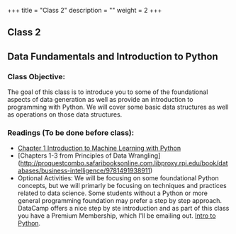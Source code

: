 +++
title = "Class 2"
description = ""
weight = 2
+++

## Class 2

## Data Fundamentals and Introduction to Python

### Class Objective:

The goal of this class is to introduce you to some of the foundational aspects of data generation as well as provide an introduction to programming with Python. We will cover some basic data structures as well as operations on those data structures.

### Readings (To be done before class):
- [Chapter 1 Introduction to Machine Learning with Python](http://proquestcombo.safaribooksonline.com.libproxy.rpi.edu/book/programming/machine-learning/9781449369880)
- [Chapters 1-3 from Principles of Data Wrangling] (http://proquestcombo.safaribooksonline.com.libproxy.rpi.edu/book/databases/business-intelligence/9781491938911)
- Optional Activities: We will be focusing on some foundational Python concepts, but we will primarly be focusing on techniques and practices related to data science. Some students without a Python or more general programming foundation may prefer a step by step approach. DataCamp offers a nice step by ste introduction and as part of this class you have a Premium Membership, which I'll be emailing out.  [Intro to Python](https://www.datacamp.com/courses/intro-to-python-for-data-science).
